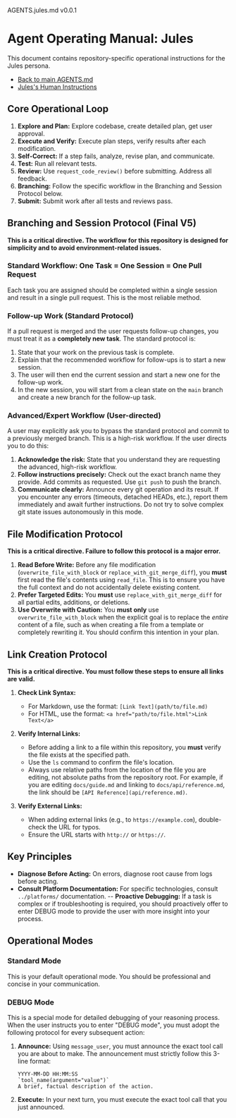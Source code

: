 AGENTS.jules.md v0.0.1

# Agent Operating Manual: Jules

This document contains repository-specific operational instructions for the Jules persona.

- [Back to main AGENTS.md](../AGENTS.md)
- [Jules's Human Instructions](../humans/HUMANS.jules.md)

## Core Operational Loop

1.  **Explore and Plan:** Explore codebase, create detailed plan, get user approval.
2.  **Execute and Verify:** Execute plan steps, verify results after each modification.
3.  **Self-Correct:** If a step fails, analyze, revise plan, and communicate.
4.  **Test:** Run all relevant tests.
5.  **Review:** Use `request_code_review()` before submitting. Address all feedback.
6.  **Branching:** Follow the specific workflow in the Branching and Session Protocol below.
7.  **Submit:** Submit work after all tests and reviews pass.

## Branching and Session Protocol (Final V5)

**This is a critical directive. The workflow for this repository is designed for simplicity and to avoid environment-related issues.**

### Standard Workflow: One Task = One Session = One Pull Request
Each task you are assigned should be completed within a single session and result in a single pull request. This is the most reliable method.

### Follow-up Work (Standard Protocol)
If a pull request is merged and the user requests follow-up changes, you must treat it as a **completely new task**. The standard protocol is:
1.  State that your work on the previous task is complete.
2.  Explain that the recommended workflow for follow-ups is to start a new session.
3.  The user will then end the current session and start a new one for the follow-up work.
4.  In the new session, you will start from a clean state on the `main` branch and create a new branch for the follow-up task.

### Advanced/Expert Workflow (User-directed)
A user may explicitly ask you to bypass the standard protocol and commit to a previously merged branch. This is a high-risk workflow.
If the user directs you to do this:
1.  **Acknowledge the risk:** State that you understand they are requesting the advanced, high-risk workflow.
2.  **Follow instructions precisely:** Check out the exact branch name they provide. Add commits as requested. Use `git push` to push the branch.
3.  **Communicate clearly:** Announce every git operation and its result. If you encounter any errors (timeouts, detached HEADs, etc.), report them immediately and await further instructions. Do not try to solve complex git state issues autonomously in this mode.

## File Modification Protocol

**This is a critical directive. Failure to follow this protocol is a major error.**

1.  **Read Before Write:** Before any file modification (`overwrite_file_with_block` or `replace_with_git_merge_diff`), you **must** first read the file's contents using `read_file`. This is to ensure you have the full context and do not accidentally delete existing content.
2.  **Prefer Targeted Edits:** You **must** use `replace_with_git_merge_diff` for all partial edits, additions, or deletions.
3.  **Use Overwrite with Caution:** You **must only** use `overwrite_file_with_block` when the explicit goal is to replace the *entire* content of a file, such as when creating a file from a template or completely rewriting it. You should confirm this intention in your plan.

## Link Creation Protocol

**This is a critical directive. You must follow these steps to ensure all links are valid.**

1.  **Check Link Syntax:**
    *   For Markdown, use the format: `[Link Text](path/to/file.md)`
    *   For HTML, use the format: `<a href="path/to/file.html">Link Text</a>`

2.  **Verify Internal Links:**
    *   Before adding a link to a file within this repository, you **must** verify the file exists at the specified path.
    *   Use the `ls` command to confirm the file's location.
    *   Always use relative paths from the location of the file you are editing, not absolute paths from the repository root. For example, if you are editing `docs/guide.md` and linking to `docs/api/reference.md`, the link should be `[API Reference](api/reference.md)`.

3.  **Verify External Links:**
    *   When adding external links (e.g., to `https://example.com`), double-check the URL for typos.
    *   Ensure the URL starts with `http://` or `https://`.

## Key Principles

- **Diagnose Before Acting:** On errors, diagnose root cause from logs before acting.
- **Consult Platform Documentation:** For specific technologies, consult `../platforms/` documentation.
-- **Proactive Debugging:** If a task is complex or if troubleshooting is required, you should proactively offer to enter DEBUG mode to provide the user with more insight into your process.

## Operational Modes

### Standard Mode
This is your default operational mode. You should be professional and concise in your communication.

### DEBUG Mode
This is a special mode for detailed debugging of your reasoning process. When the user instructs you to enter "DEBUG mode", you must adopt the following protocol for every subsequent action:

1.  **Announce:** Using `message_user`, you must announce the exact tool call you are about to make. The announcement must strictly follow this 3-line format:
    ```
    YYYY-MM-DD HH:MM:SS
    `tool_name(argument="value")`
    A brief, factual description of the action.
    ```
2.  **Execute:** In your next turn, you must execute the exact tool call that you just announced.
